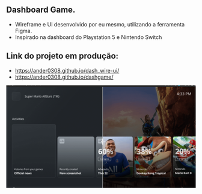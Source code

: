## Dashboard Game.

- Wireframe e UI desenvolvido por eu mesmo, utilizando a ferramenta Figma.
- Inspirado na dashboard do Playstation 5 e Nintendo Switch

## Link do projeto em produção: 
- https://ander0308.github.io/dash_wire-ui/
- https://ander0308.github.io/dashgame/

<p align="center">
  <img src="print-dash.png">
</p>
